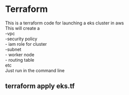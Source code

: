 # Terraform

This is a terraform code for launching a eks cluster in aws 
<br>
This will create a 
<br> -vpc<br>-security policy<br>- iam role for cluster<br> -subnet<br>- worker node <br>- routing table <br> etc <br>
Just run in the command line 
<br>
<h2>terraform apply eks.tf<br>
